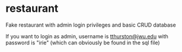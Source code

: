 # restaurant
Fake restaurant with admin login privileges and basic CRUD database

If you want to login as admin, username is tthurston@jwu.edu with password is "irie" (which can obviously be found in the sql file)
